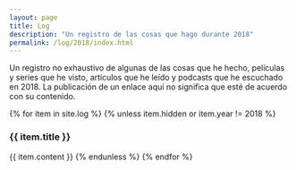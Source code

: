```yaml
---
layout: page
title: Log
description: "Un registro de las cosas que hago durante 2018"
permalink: /log/2018/index.html
---
```


Un registro no exhaustivo de algunas de las cosas que he hecho, películas y series que he visto, artículos que he leído y podcasts que he escuchado en 2018.
La publicación de un enlace aquí no significa que esté de acuerdo con su contenido.

{% for item in site.log %}
{% unless item.hidden or item.year != 2018 %}
  <h3 id="{{ item.tag }}">{{ item.title }}</h3>
  {{ item.content }}
{% endunless %}
{% endfor %}
